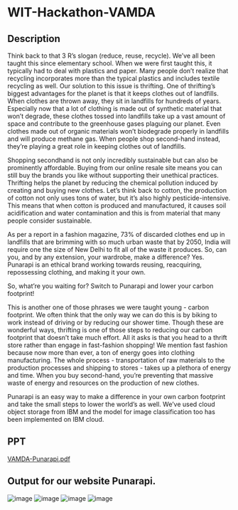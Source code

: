 # WIT-Hackathon-VAMDA
## Description
Think back to that 3 R’s slogan (reduce, reuse, recycle). We’ve all been taught this since elementary school. When we were first taught this, it typically had to deal with plastics and paper. Many people don’t realize that recycling incorporates more than the typical plastics and includes textile recycling as well. Our solution to this issue is thrifting. One of thrifting’s biggest advantages for the planet is that it keeps clothes out of landfills. When clothes are thrown away, they sit in landfills for hundreds of years. Especially now that a lot of clothing is made out of synthetic material that won’t degrade, these clothes tossed into landfills take up a vast amount of space and contribute to the greenhouse gases plaguing our planet. Even clothes made out of organic materials won’t biodegrade properly in landfills and will produce methane gas. When people shop second-hand instead, they’re playing a great role in keeping clothes out of landfills. 

Shopping secondhand is not only incredibly sustainable but can also be prominently affordable. Buying from our online resale site means you can still buy the brands you like without supporting their unethical practices. Thrifting helps the planet by reducing the chemical pollution induced by creating and buying new clothes. Let’s think back to cotton, the production of cotton not only uses tons of water, but it’s also highly pesticide-intensive. This means that when cotton is produced and manufactured, it causes soil acidification and water contamination and this is from material that many people consider sustainable. 

As per a report in a fashion magazine, 73% of discarded clothes end up in landfills that are brimming with so much urban waste that by 2050, India will require one the size of New Delhi to fit all of the waste it produces. So, can you, and by any extension, your wardrobe, make a difference? Yes. Punarapi is an ethical brand working towards reusing, reacquiring, repossessing clothing, and making it your own.

So, what’re you waiting for? Switch to Punarapi and lower your carbon footprint!  

This is another one of those phrases we were taught young - carbon footprint. We often think that the only way we can do this is by biking to work instead of driving or by reducing our shower time. Though these are wonderful ways, thrifting is one of those steps to reducing our carbon footprint that doesn’t take much effort. All it asks is that you head to a thrift store rather than engage in fast-fashion shopping! We mention fast fashion because now more than ever, a ton of energy goes into clothing manufacturing. The whole process - transportation of raw materials to the production processes and shipping to stores - takes up a plethora of energy and time. When you buy second-hand, you’re preventing that massive waste of energy and resources on the production of new clothes. 

Punarapi is an easy way to make a difference in your own carbon footprint and take the small steps to lower the world’s as well. We’ve used cloud object storage from IBM and the model for image classification too has been implemented on IBM cloud.

## PPT
[VAMDA-Punarapi.pdf](https://github.com/ArpithaV29/wit-hackathon-VAMDA/files/6677913/VAMDA-Punarapi.pdf)

## Output for our website Punarapi.
![image](https://user-images.githubusercontent.com/71244228/122582434-cb919980-d075-11eb-9ad3-f9270aa6ac9d.png)
![image](https://user-images.githubusercontent.com/71244228/122582464-d2b8a780-d075-11eb-9531-b398fa559362.png)
![image](https://user-images.githubusercontent.com/71244228/122582480-d77d5b80-d075-11eb-9349-ce45550bd401.png)
![image](https://user-images.githubusercontent.com/71244228/122582497-dba97900-d075-11eb-9b6a-9add1cfd9369.png)
